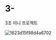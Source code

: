 # 3-

3조 미니 프로젝트


![1623d15f98d4a6702](https://user-images.githubusercontent.com/87700516/129326423-162fb36a-9982-4556-acf8-64c1b670bc8b.jpg)
